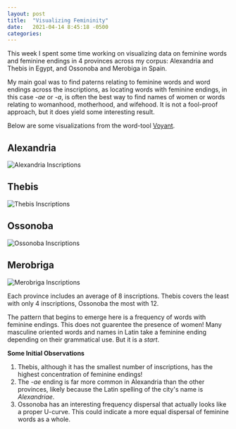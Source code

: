 ```yaml
---
layout: post
title:  "Visualizing Femininity"
date:   2021-04-14 8:45:18 -0500
categories: 
---
```


This week I spent some time working on visualizing data on feminine words and feminine endings in 4 provinces across my corpus: Alexandria and Thebis in Egypt, and Ossonoba and Merobiga in Spain.


My main goal was to find paterns relating to feminine words and word endings across the inscriptions, as locating words with feminine endings, in this case *-ae* or *-a*, is often the best way to find names of women or words relating to womanhood, motherhood, and wifehood. It is not a fool-proof approach, but it does yield some interesting result.

Below are some visualizations from the word-tool [Voyant](https://voyant-tools.org/).


## **Alexandria**

![Alexandria Inscriptions](/CameronGrant/Assets/Fem_Endings_Alexandria.png)

## **Thebis**

![Thebis Inscriptions](/CameronGrant/Assets/Fem_Endings_Thebis.png)

## **Ossonoba**

![Ossonoba Inscriptions](/CameronGrant/Assets/Fem_Endings_Ossonoba.png)

## **Merobriga**

![Merobriga Inscriptions](/CameronGrant/Assets/Fem_Endings_Merobriga.png)


Each province includes an average of 8 inscriptions. Thebis covers the least with only 4 inscriptions, Ossonoba the most with 12. 

The pattern that begins to emerge here is a frequency of words with feminine endings. This does not guarentee the presence of women! Many masculine oriented words and names in Latin take a feminine ending depending on their grammatical use. But it is a *start*.

**Some Initial Observations**
1. Thebis, although it has the smallest number of inscriptions, has the highest concentration of feminine endings!
2. The *-ae* ending is far more common in Alexandria than the other provinces, likely because the Latin spelling of the city's name is *Alexandriae*.
3. Ossonoba has an interesting frequency dispersal that actually looks like a proper U-curve. This could indicate a more equal dispersal of feminine words as a whole.


